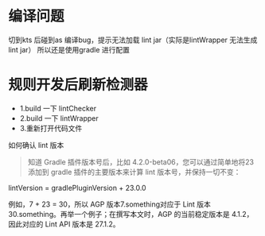 # 编译问题

切到kts 后碰到as 编译bug，提示无法加载 lint jar（实际是lintWrapper 无法生成 lint jar）
所以还是使用gradle 进行配置

# 规则开发后刷新检测器

* 1.build 一下 lintChecker
* 2.build 一下 lintWrapper
* 3.重新打开代码文件

如何确认 lint 版本
> 知道 Gradle 插件版本号后，比如 4.2.0-beta06，您可以通过简单地将23 添加到 gradle 插件的主要版本来计算 lint 版本号，并保持一切不变：

lintVersion = gradlePluginVersion + 23.0.0

例如，7 + 23 = 30，所以 AGP 版本7.something对应于 Lint 版本30.something。再举一个例子；在撰写本文时，AGP 的当前稳定版本是 4.1.2，因此对应的
Lint API 版本是 27.1.2。